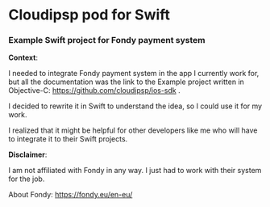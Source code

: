 # Cloudipsp pod for Swift
### Example Swift project for Fondy payment system 

**Context**: 

I needed to integrate Fondy payment system in the app I currently work for, 
but all the documentation was the link to the Example project 
written in Objective-C: https://github.com/cloudipsp/ios-sdk .

I decided to rewrite it in Swift to understand the idea, so I could use it for my work. 

I realized that it might be helpful for other developers like me who will have to integrate it to their Swift projects. 

**Disclaimer**: 

I am not affiliated with Fondy in any way. I just had to work with their system for the job. 

About Fondy: https://fondy.eu/en-eu/


